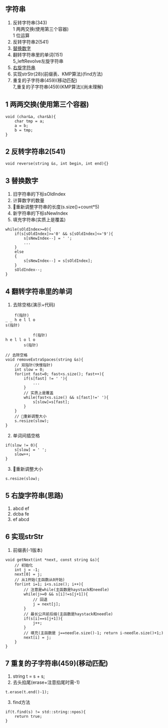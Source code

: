 ## 字符串

1. 反转字符串(343)  
1 两两交换(使用第三个容器)  
1 位运算  
2. 反转字符串2(541)
3. [替换数字](https://kamacoder.com/problempage.php?pid=1064)
4. 翻转字符串里的单词(151)  
5_leftRevolve左旋字符串
5. [右旋字符串](https://kamacoder.com/problempage.php?pid=1065)
6. 实现strStr(28)(前缀表、KMP算法)(find方法)
7. 重复的子字符串(459)(移动匹配)  
7_重复的子字符串(459)(KMP算法)(尚未理解)

## 1 两两交换(使用第三个容器)  
```
void (char&a, char&b){
    char tmp = a;
    a = b;
    b = tmp;
}
```

## 2 反转字符串2(541)
```
void reverse(string &s, int begin, int end){}
```

## 3 替换数字
1. 旧字符串的下标sOldIndex
2. 计算数字的数量
3. 🌟重新调整字符串的长度(s.size()+count*5)
4. 新字符串的下标sNewIndex
5. 填充字符串(实质上是覆盖)
```
while(sOldIndex>=0){
    if(s[sOldIndex]>='0' && s[sOldIndex]<='9'){
        s[sNewIndex--] = ' ';
        ...
    }
    else
    {
        s[sNewIndex--] = s[sOldIndex];
    }
    sOldIndex--;
}
```

## 4 翻转字符串里的单词
1. 去除空格(演示+代码)
```
    f(指针)
_ _ h e l l o
s(指针)

            f(指针)
h e l l o l o
        s(指针)
```
```
// 去除空格
void removeExtraSpaces(string &s){
    // 双指针(快慢指针)
    int slow = 0;
    for(int fast=0; fast<s.size(); fast++){
        if(s[fast] != ' '){
            ...
        }
        // 实质上是覆盖
        while(fast<s.size() && s[fast]!=' '){
            s[slow]=s[fast];
        }
    }
    // 🌟重新调整大小
    s.resize(slow);
}
```
2. 单词间插空格
```
if(slow != 0){
    s[slow] = ' ';
    slow++;
}
```
3. 🌟重新调整大小
```
s.resize(slow);
```

## 5 右旋字符串(思路)
1. abcd ef
2. dcba fe
3. ef abcd

## 6 实现strStr
1. 前缀表(-1版本)
```
void getNext(int *next, const string &s){
    // 初始化
    int j = -1;
    next[0] = j;
    // 从1开始(主函数从0开始)
    for(int i=1; i<s.size(); i++){
        // 注意是while(主函数是haystack和needle)
        while(j>=0 && s[i]!=s[j+1]){
            // 回退
            j = next[j];
        }
        // 最长公共前后缀(主函数是haystack和needle)
        if(s[i]==s[j+1]){
            j++;
        }
        // 填充(主函数是 j==needle.size()-1; return i-needle.size()+1;)
        next[i] = j;
    }
}
```

## 7 重复的子字符串(459)(移动匹配) 
1. string t = s + s;
2. 去头掐尾(erase+注意掐尾时需-1)
```
t.erase(t.end()-1);
```
3. find方法
```
if(t.find(s) != std::string::npos){
    return true;
}
```
